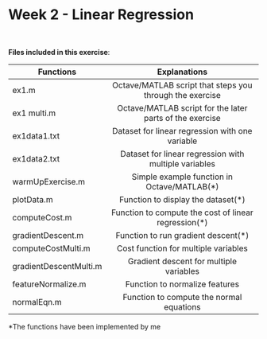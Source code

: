# Week 2 - Linear Regression

<br>

**Files included in this exercise**:

| Functions        | Explanations           |
| ---------------- |:----------------------:|
|ex1.m | Octave/MATLAB script that steps you through the exercise
|ex1 multi.m | Octave/MATLAB script for the later parts of the exercise
|ex1data1.txt | Dataset for linear regression with one variable
|ex1data2.txt | Dataset for linear regression with multiple variables
| warmUpExercise.m | Simple example function in Octave/MATLAB(*)
| plotData.m | Function to display the dataset(*)
| computeCost.m | Function to compute the cost of linear regression(*)
| gradientDescent.m | Function to run gradient descent(*)
| computeCostMulti.m | Cost function for multiple variables
| gradientDescentMulti.m | Gradient descent for multiple variables
| featureNormalize.m | Function to normalize features
| normalEqn.m | Function to compute the normal equations

*The functions have been implemented by me